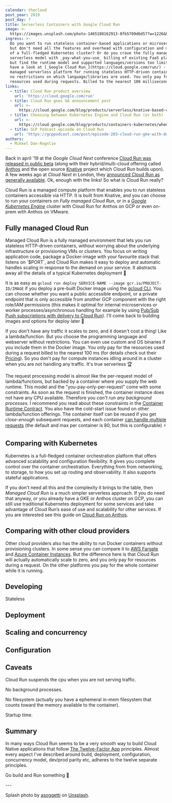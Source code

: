 ```yaml
---
calendar: thecloud
post_year: 2019
post_day: 7
title: Serverless Containers with Google Cloud Run
image: >-
  https://images.unsplash.com/photo-1465188162913-8fb5709d6d57?w=1226&h=750&fit=crop&crop=edges
ingress: >-
  Do you want to run stateless container-based applications or microservices,
  but don't need all the features and overhead with configuration and management
  of a full-fledged Kubernetes cluster? Or do you crave the fully managed
  serverless model with _pay-what-you-use_ billing of existing FaaS platforms,
  but find the runtime model and supported languages/versions too limited? Let's
  have a look at [_Google Cloud Run_](https://cloud.google.com/run/) - a fully
  managed serverless platform for running stateless HTTP-driven containers with
  no restrictions on which language/libraries are used. You only pay for the
  resources used during requests. Billed to the nearest 100 milliseconds.
links:
  - title: Cloud Run product overview
    url: 'https://cloud.google.com/run'
  - title: Cloud Run goes GA announcement post
    url: >-
      https://cloud.google.com/blog/products/serverless/knative-based-cloud-run-services-are-ga
  - title: Choosing between Kubernetes Engine and Cloud Run (or both)
    url: >-
      https://cloud.google.com/blog/products/containers-kubernetes/when-to-use-google-kubernetes-engine-vs-cloud-run-for-containers
  - title: GCP Podcast episode on Cloud Run
    url: 'https://gcppodcast.com/post/episode-203-cloud-run-gke-with-donna-malayeri/'
authors:
  - Mikkel Dan-Rognlie
---
```

Back in april '19 at the _Google Cloud Next_ conference [Cloud Run was released in public beta](https://cloud.google.com/blog/products/serverless/announcing-cloud-run-the-newest-member-of-our-serverless-compute-stack) (along with their hybrid/multi-cloud offering called [Anthos](https://cloud.google.com/anthos/) and the open source [Knative](https://knative.dev/) project which Cloud Run builds upon). A few weeks ago at _Cloud Next_ in London, they [announced Cloud Run as generally available](https://cloud.google.com/blog/products/serverless/knative-based-cloud-run-services-are-ga). Ok, enough with the links! So what is Cloud Run really? 

Cloud Run is a managed compute platform that enables you to run stateless containers accessible via HTTP. It is built from Knative, and you can choose to run your containers on _Fully managed Cloud Run_, or in a [_Google Kubernetes Engine_](https://cloud.google.com/kubernetes-engine/) cluster with Cloud Run for Anthos on GCP or even on-prem with Anthos on VMware.

## Fully managed Cloud Run

Managed Cloud Run is a fully managed environment that lets you run stateless HTTP-driven containers, without worrying about the underlying infrastructure or provisioning VMs or clusters. You focus on writing application code, package a Docker-image with your favourite stack that listens on \`$PORT\`, and Cloud Run makes it easy to deploy and automatic handles scaling in response to the demand on your service. It abstracts away all the details of a typical Kubernetes deployment 🤯

It is as easy as `gcloud run deploy SERVICE-NAME --image gcr.io/PROJECT-ID/IMAGE` if you deploy a pre-built Docker image using the [gcloud CLI](https://cloud.google.com/sdk/docs/). You can choose whether you want a public accessible endpoint, or a private endpoint that is only accessible from another GCP component with the right role/IAM permissions (this makes it optimal for internal microservices or worker processes/asynchronous handling for example by using [Pub/Sub Push subscriptions with delivery to Cloud Run](https://cloud.google.com/run/docs/triggering/pubsub-push)). I'll come back to building images and options for deploy later 🚀 

If you don't have any traffic it scales to zero, and it doesn't cost a thing! Like a lambda/function. But you choose the programming language and webserver without restrictions. You can even use custom and OS binaries if you include them in the Docker image. You only pay for the resources used during a request billed to the nearest 100 ms (for details check out their [Pricing](https://cloud.google.com/run/pricing)). So you don't pay for compute instances idling around in a cluster when you are not handling any traffic. It's true serverless 🏆

The request processing model is almost like the per-request model of lambda/functions, but backed by a container where _you_ supply the web runtime. This model and the "you-pay-only-per-request" come with some constraints. As soon as the request is finished, the container instance does not have any CPU available. Therefore you _can't run any background processes._ I recommend you read about these constraints in the [Container Runtime Contract](https://cloud.google.com/run/docs/reference/container-contract). You also have the cold-start issue found on other lambda/function offerings. The container itself can be reused if you get _close-enough_ subsequent requests, and each container [can handle multiple requests](https://cloud.google.com/run/docs/about-concurrency) (the default and max per container is 80, but this is configurable) ⚡️

## Comparing with Kubernetes

Kubernetes is a full-fledged container orchestration platform that offers advanced scalability and configuration flexibility. It gives you complete control over the container orchestration. Everything from from networking, to storage, to how you set up routing and observability. It also supports stateful applications. 

If you don't need all this and the complexity it brings to the table, then _Managed Cloud Run_ is a much simpler serverless approach. If you do need that anyway, or you already have a GKE or Anthos cluster on GCP, you can still use traditional Kubernetes deployment for some services and take advantage of Cloud Run’s ease of use and scalability for other services. If you are interested see this guide on [Cloud Run on Anthos](https://cloud.google.com/run/docs/quickstarts/prebuilt-deploy-gke).

## Comparing with other cloud providers

Other cloud providers also has the ability to run Docker containers without provisioning clusters. In some sense you can compare it to [AWS Fargate](https://aws.amazon.com/fargate/) and [Azure Container Instances](https://azure.microsoft.com/en-us/services/container-instances/). But the difference here is that Cloud Run will actually automatically scale to zero, and you only pay for resources during a request. On the other platforms you pay for the whole container while it is running. 

## Developing

Stateless

## Deployment

## Scaling and concurrency

## Configuration

## Caveats

Cloud Run suspends the cpu when you are not serving traffic.

No background processes.

No filesystem (actually you have a ephemeral in-mem filesystem that counts toward the memory available to the container).

Startup time.

## Summary

In many ways Cloud Run seems to be a very smooth way to build Cloud Native applications that follow [The Twelve-Factor App](https://12factor.net/) principles. Almost every aspect I've described around build, deployment, configuration, concurrency model, dev/prod parity etc, adheres to the twelve separate principles.  

Go build and Run something 🎉  

\---

Splash photo by [asoggetti](https://unsplash.com/@asoggetti?utm_source=unsplash&utm_medium=referral&utm_content=creditCopyText) on [Unsplash](https://unsplash.com/?utm_source=unsplash&utm_medium=referral&utm_content=creditCopyText).
